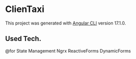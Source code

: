 # ClienTaxi

This project was generated with [Angular CLI](https://github.com/angular/angular-cli) version 17.1.0.

## Used Tech.

@for
State Management Ngrx
ReactiveForms
DynamicForms
